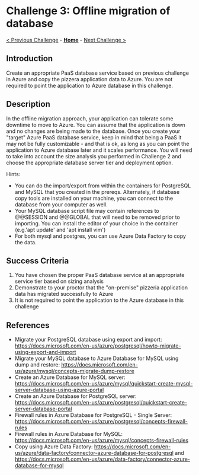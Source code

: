 # Challenge 3: Offline migration of database

[< Previous Challenge](./02-size-analysis.md) - **[Home](../README.md)** - [Next Challenge >](./04-offline-cutover-validation.md)

## Introduction

Create an appropriate PaaS database service based on previous challenge in Azure and copy the pizzera application data to Azure. 
You are not required to point the application to Azure database in this challenge.

## Description

In the offline migration approach, your application can tolerate some downtime to move to Azure. You can assume that the application is down and no changes are being made to the database. Once you create your "target" Azure PaaS database service, keep in mind that being a PaaS it may not be fully customizable - and that is ok, as long as you can point the application to Azure database later and it scales performance. You will need to take into account the size analysis you performed in Challenge 2 and choose the appropriate database server tier and deployment option. 

Hints: 
* You can do the import/export from within the containers for PostgreSQL and MySQL that you created in the prereqs. Alternately, if database copy tools are installed on your machine, you can connect to the database from your computer as well. 
* Your MySQL database script file may contain references to @@SESSION and @@GLOBAL that will need to be removed prior to importing. You can install the editor of your choice in the container (e.g.'apt update' and 'apt install vim') 
* For both mysql and postgres, you can use Azure Data Factory to copy the data.

## Success Criteria

1. You have chosen the proper PaaS database service at an appropriate service tier based on sizing analysis
1. Demonstrate to your proctor that the "on-premise" pizzeria application data has migrated successfully to Azure
1. It is not required to  point the application to the Azure database in this challenge

## References
* Migrate your PostgreSQL database using export and import: https://docs.microsoft.com/en-us/azure/postgresql/howto-migrate-using-export-and-import
* Migrate your MySQL database to Azure Database for MySQL using dump and restore: https://docs.microsoft.com/en-us/azure/mysql/concepts-migrate-dump-restore
* Create an Azure Database for MySQL server: https://docs.microsoft.com/en-us/azure/mysql/quickstart-create-mysql-server-database-using-azure-portal
* Create an Azure Database for PostgreSQL server: https://docs.microsoft.com/en-us/azure/postgresql/quickstart-create-server-database-portal
* Firewall rules in Azure Database for PostgreSQL - Single Server: https://docs.microsoft.com/en-us/azure/postgresql/concepts-firewall-rules 
* Firewall rules in Azure Database for MySQL: https://docs.microsoft.com/en-us/azure/mysql/concepts-firewall-rules 
* Copy using Azure Data Factory: https://docs.microsoft.com/en-us/azure/data-factory/connector-azure-database-for-postgresql   and   https://docs.microsoft.com/en-us/azure/data-factory/connector-azure-database-for-mysql
 
